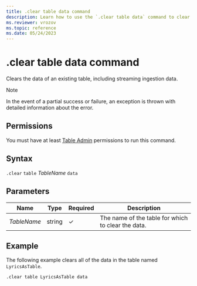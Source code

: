 ```yaml
---
title: .clear table data command
description: Learn how to use the `.clear table data` command to clear data from an existing table.
ms.reviewer: vrozov
ms.topic: reference
ms.date: 05/24/2023
---
```

# .clear table data command

Clears the data of an existing table, including streaming ingestion data.

> [!NOTE]
> In the event of a partial success or failure, an exception is thrown with detailed information about the error.

## Permissions

You must have at least [Table Admin](access-control/role-based-access-control.md) permissions to run this command.

## Syntax

`.clear` `table` *TableName* `data`

## Parameters

|Name|Type|Required|Description|
|--|--|--|--|
|*TableName*|string|&check;|The name of the table for which to clear the data.|

## Example

The following example clears all of the data in the table named `LyricsAsTable`.

```kusto
.clear table LyricsAsTable data 
```
